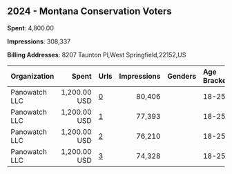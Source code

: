 ## 2024 - Montana Conservation Voters 
**Spent**: 4,800.00

**Impressions**: 308,337

**Billing Addresses**: 8207 Taunton Pl,West Springfield,22152,US

|Organization|Spent|Urls|Impressions|Genders|Age Brackets|Country Codes|
|:---|---:|:---|---:|:---|:---|:---|
|Panowatch  LLC|1,200.00 USD|[0](https://www.snap.com/political-ads/asset/53feaf2024c76e3e03859b7b802316744b5cc09fab0c2dd5f6bb799c2e5e9079?mediaType=mp4)|80,406||18-25|united states|
|Panowatch  LLC|1,200.00 USD|[1](https://www.snap.com/political-ads/asset/ae71fabe10d61c4558e853a2dbe2aa5f2c6035533e199e86b4d8a855c7776f43?mediaType=mp4)|77,393||18-25|united states|
|Panowatch  LLC|1,200.00 USD|[2](https://www.snap.com/political-ads/asset/0634d09b5408e1d9666d510c95a3815612b0e0ff935143d626ca04f7d8540f5f?mediaType=mp4)|76,210||18-25|united states|
|Panowatch  LLC|1,200.00 USD|[3](https://www.snap.com/political-ads/asset/bf3c1eb8722bbb06b5fa98ed6524af7f27dfc73fa91252c725caca6435dad874?mediaType=mp4)|74,328||18-25|united states|
